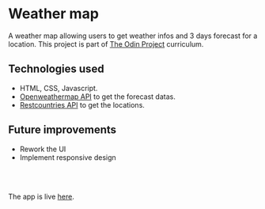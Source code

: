 # Weather map
A weather map allowing users to get weather infos and 3 days forecast for a location. This project is part of [The Odin Project](https://www.theodinproject.com/) curriculum.

## Technologies used

* HTML, CSS, Javascript.
* [Openweathermap API](https://openweathermap.org/) to get the forecast datas.
* [Restcountries API](https://restcountries.com/) to get the locations.

## Future improvements

* Rework the UI
* Implement responsive design
<br>
<br>

The app is live [here](https://woo-cell.github.io/weather-app/).

